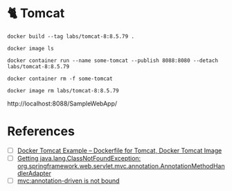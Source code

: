 # :cat2: Tomcat



```
docker build --tag labs/tomcat-8:8.5.79 . 
```

```
docker image ls
```


```
docker container run --name some-tomcat --publish 8088:8080 --detach labs/tomcat-8:8.5.79
```


```
docker container rm -f some-tomcat
```
 
 
```
docker image rm labs/tomcat-8:8.5.79
```

http://localhost:8088/SampleWebApp/ 

# References

- [ ] [Docker Tomcat Example – Dockerfile for Tomcat, Docker Tomcat Image](https://www.middlewareinventory.com/blog/docker-tomcat-example-dockerfile-sample)
- [ ] [Getting java.lang.ClassNotFoundException: org.springframework.web.servlet.mvc.annotation.AnnotationMethodHandlerAdapter](https://stackoverflow.com/questions/56684075/getting-java-lang-classnotfoundexception-org-springframework-web-servlet-mvc-an)
- [ ] [mvc:annotation-driven is not bound](https://stackoverflow.com/questions/6001593/mvcannotation-driven-is-not-bound)

